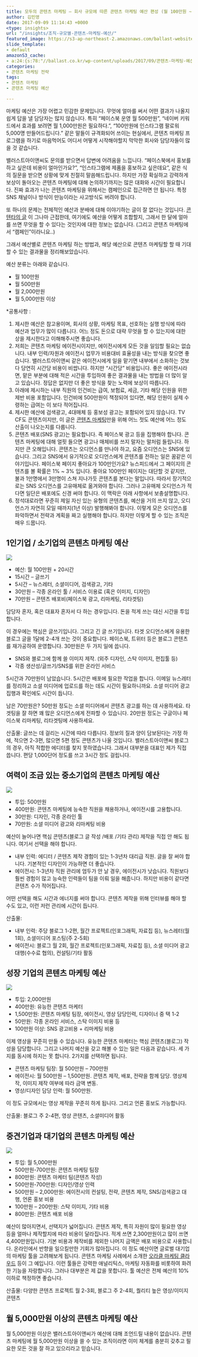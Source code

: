 ```yaml
---
title: 모두의 콘텐츠 마케팅 – 회사 규모에 따른 콘텐츠 마케팅 예산 편성 (월 100만원 ~ 5,000만원)
author: 김민영
date: 2017-09-09 11:14:43 +0000
<type: insights>
url: "/insights/조직-규모별-콘텐츠-마케팅-예산/"
featured_image: https://s3-ap-northeast-2.amazonaws.com/ballast-website-images/wp-content/uploads/2017/09/15105809/Untitled.004.png
slide_template:
- default
amazonS3_cache:
- a:24:{s:78:"//ballast.co.kr/wp-content/uploads/2017/09/콘텐츠-마케팅-예산-1인.png";i:53340;s:128:"//s3-ap-northeast-2.amazonaws.com/ballast-website-images/wp-content/uploads/2017/09/15105818/콘텐츠-마케팅-예산-1인.png";i:53340;s:80:"//ballast.co.kr/wp-content/uploads/2017/09/콘텐츠-마케팅-예산-중소.png";i:53343;s:130:"//s3-ap-northeast-2.amazonaws.com/ballast-website-images/wp-content/uploads/2017/09/15105813/콘텐츠-마케팅-예산-중소.png";i:53343;s:86:"//ballast.co.kr/wp-content/uploads/2017/09/콘텐츠-마케팅-예산-고속성자.png";i:53341;s:136:"//s3-ap-northeast-2.amazonaws.com/ballast-website-images/wp-content/uploads/2017/09/15105816/콘텐츠-마케팅-예산-고속성자.png";i:53341;s:80:"//ballast.co.kr/wp-content/uploads/2017/09/콘텐츠-마케팅-예산-중견.png";i:53342;s:130:"//s3-ap-northeast-2.amazonaws.com/ballast-website-images/wp-content/uploads/2017/09/15105814/콘텐츠-마케팅-예산-중견.png";i:53342;s:182:"//s3-ap-northeast-2.amazonaws.com/ballast-website-images/wp-content/uploads/2017/09/15105818/%EC%BD%98%ED%85%90%EC%B8%A0-%EB%A7%88%EC%BC%80%ED%8C%85-%EC%98%88%EC%82%B0-1%EC%9D%B8.png";i:53340;s:190:"//s3-ap-northeast-2.amazonaws.com/ballast-website-images/wp-content/uploads/2017/09/15105813/%EC%BD%98%ED%85%90%EC%B8%A0-%EB%A7%88%EC%BC%80%ED%8C%85-%EC%98%88%EC%82%B0-%EC%A4%91%EC%86%8C.png";i:53343;s:208:"//s3-ap-northeast-2.amazonaws.com/ballast-website-images/wp-content/uploads/2017/09/15105816/%EC%BD%98%ED%85%90%EC%B8%A0-%EB%A7%88%EC%BC%80%ED%8C%85-%EC%98%88%EC%82%B0-%EA%B3%A0%EC%86%8D%EC%84%B1%EC%9E%90.png";i:53341;s:190:"//s3-ap-northeast-2.amazonaws.com/ballast-website-images/wp-content/uploads/2017/09/15105814/%EC%BD%98%ED%85%90%EC%B8%A0-%EB%A7%88%EC%BC%80%ED%8C%85-%EC%98%88%EC%82%B0-%EC%A4%91%EA%B2%AC.png";i:53342;s:132:"//ballast.co.kr/wp-content/uploads/2017/09/%EC%BD%98%ED%85%90%EC%B8%A0-%EB%A7%88%EC%BC%80%ED%8C%85-%EC%98%88%EC%82%B0-1%EC%9D%B8.png";i:53340;s:136:"//www.ballast.co.kr/wp-content/uploads/2017/09/%EC%BD%98%ED%85%90%EC%B8%A0-%EB%A7%88%EC%BC%80%ED%8C%85-%EC%98%88%EC%82%B0-1%EC%9D%B8.png";i:53340;s:140:"//ballast.co.kr/wp-content/uploads/2017/09/%EC%BD%98%ED%85%90%EC%B8%A0-%EB%A7%88%EC%BC%80%ED%8C%85-%EC%98%88%EC%82%B0-%EC%A4%91%EC%86%8C.png";i:53343;s:144:"//www.ballast.co.kr/wp-content/uploads/2017/09/%EC%BD%98%ED%85%90%EC%B8%A0-%EB%A7%88%EC%BC%80%ED%8C%85-%EC%98%88%EC%82%B0-%EC%A4%91%EC%86%8C.png";i:53343;s:158:"//ballast.co.kr/wp-content/uploads/2017/09/%EC%BD%98%ED%85%90%EC%B8%A0-%EB%A7%88%EC%BC%80%ED%8C%85-%EC%98%88%EC%82%B0-%EA%B3%A0%EC%86%8D%EC%84%B1%EC%9E%90.png";i:53341;s:162:"//www.ballast.co.kr/wp-content/uploads/2017/09/%EC%BD%98%ED%85%90%EC%B8%A0-%EB%A7%88%EC%BC%80%ED%8C%85-%EC%98%88%EC%82%B0-%EA%B3%A0%EC%86%8D%EC%84%B1%EC%9E%90.png";i:53341;s:140:"//ballast.co.kr/wp-content/uploads/2017/09/%EC%BD%98%ED%85%90%EC%B8%A0-%EB%A7%88%EC%BC%80%ED%8C%85-%EC%98%88%EC%82%B0-%EC%A4%91%EA%B2%AC.png";i:53342;s:144:"//www.ballast.co.kr/wp-content/uploads/2017/09/%EC%BD%98%ED%85%90%EC%B8%A0-%EB%A7%88%EC%BC%80%ED%8C%85-%EC%98%88%EC%82%B0-%EC%A4%91%EA%B2%AC.png";i:53342;s:82:"//www.ballast.co.kr/wp-content/uploads/2017/09/콘텐츠-마케팅-예산-1인.png";i:53340;s:84:"//www.ballast.co.kr/wp-content/uploads/2017/09/콘텐츠-마케팅-예산-중소.png";i:53343;s:90:"//www.ballast.co.kr/wp-content/uploads/2017/09/콘텐츠-마케팅-예산-고속성자.png";i:53341;s:84:"//www.ballast.co.kr/wp-content/uploads/2017/09/콘텐츠-마케팅-예산-중견.png";i:53342;}
categories:
- 콘텐츠 마케팅 전략
tags:
- 콘텐츠 마케팅
- 콘텐츠 마케팅 예산

---
```

마케팅 예산은 가장 어렵고 민감한 문제입니다. 무엇에 얼마를 써서 어떤 결과가 나올지 쉽게 답을 낼 담당자는 많지 않습니다. 특히 “페이스북 운영 월 500만원”, “네이버 키워드에서 효과를 보려면 월 1,000만원은 필요하다.”, “100만원에 인스타그램 팔로워 5,000명 만들어드립니다.” 같은 말들이 규격화되어 쓰이는 현실에서, 콘텐츠 마케팅 프로그램을 하기로 마음먹어도 어디서 어떻게 시작해야할지 막막한 회사와 담당자들이 많을 것 같습니다.

밸러스트아이앤씨도 문의를 받으면서 답변에 어려움을 느낍니다. “페이스북에서 홍보를 하고 싶은데 비용이 얼마인가요?”, “인스타그램에 제품을 홍보하고 싶은데요”, 같은 식의 질문을 받으면 상황에 맞게 친절히 말씀해드립니다. 하지만 가장 확실하고 강력하게 보상이 돌아오는 콘텐츠 마케팅에 대해 논의하기까지는 많은 대화와 시간이 필요합니다. 진짜 효과가 나는 콘텐츠 마케팅을 위해서는 캠페인으로 접근하면 안 됩니다. 특정 SNS 채널이나 방식이 만능이라는 사고방식도 버려야 합니다.

또 하나의 문제는 전체적인 예산과 분배에 대해 이야기하는 글이 잘 없다는 것입니다. [콘텐타의 글](http://magazine.contenta.co/2015/10/%EC%BD%98%ED%85%90%EC%B8%A0-%EB%A7%88%EC%BC%80%ED%8C%85-%EC%9D%84-%EB%8F%84%EC%99%80%EC%A4%84-%ED%95%B4%EA%B2%B0%EC%82%AC-%EA%B0%80%EA%B2%A9%EB%B3%84-%EC%A0%95%EB%A6%AC/) 이 그나마 근접한데, 여기에도 예산을 어떻게 조합할지, 그래서 한 달에 얼마를 쓰면 무엇을 할 수 있다는 것인지에 대한 정보는 없습니다. (그리고 콘텐츠 마케팅에서 “캠페인”이라니요..)

그래서 예산별로 콘텐츠 마케팅 하는 방법과, 해당 예산으로 콘텐츠 마케팅할 할 때 기대할 수 있는 결과물을 정리해보았습니다.

예산 분류는 아래와 같습니다.

* 월 100만원
* 월 500만원
* 월 2,000만원
* 월 5,000만원 이상

\*공통사항 :

1. 제시한 예산은 참고용이며, 회사의 상황, 마케팅 목표, 선호하는 실행 방식에 따라 예산과 업무가 많이 다릅니다. 어느 정도 돈으로 대략 무엇을 할 수 있는지에 대한 상을 제시한다고 이해해주시면 좋습니다.
2. 저희는 콘텐츠 마케팅 에이전시이지만, 에이전시에게 모든 것을 일임할 필요는 없습니다. 내부 인력/자원과 에이전시 업무가 비용대비 효율성을 내는 방식을 찾으면 좋습니다. 밸러스트아이앤씨 같은 에이전시에게 일을 맡기면 내부에서 소화하는 것보다 당연히 시간당 비용이 비쌉니다. 하지만 “시간당” 비용입니다. 좋은 에이전시라면, 맡은 부분에 대해 적은 시간을 투입하여 좋은 결과물을 내는 방법을 더 많이 알고 있습니다. 정답은 없지만 더 좋은 방식을 찾는 노력에 보상이 따릅니다.
3. 아래에 제시하는 내부 직원의 인건비는 급여, 보험료, 세금, 기타 해당 인원을 위한 제반 비용 포함입니다. 인건비에 500만원이 책정되어 있다면, 해당 인원이 실제 수령하는 급여는 이 보다 적어집니다.
4. 제시한 예산에 검색광고, 4대매체 등 홍보성 광고는 포함되어 있지 않습니다. TV CF도 콘텐츠이지만, 이 글은 [콘텐츠 마케팅](http://ballast.co.kr/insights/%ec%bd%98%ed%85%90%ec%b8%a0-%eb%a7%88%ec%bc%80%ed%8c%85-%ec%a0%95%ec%9d%98-7%ea%b0%80%ec%a7%80-%ec%a7%88%eb%ac%b8-%ec%bd%98%ed%85%90%ec%b8%a0-%eb%a7%88%ec%bc%80%ed%8c%85/)만을 위해 어느 젓도 예산에 어느 정도 산출이 나오는지를 다룹니다.
5. 콘텐츠 배포(SNS 광고)는 필요합니다. 즉 페이스북 광고 등을 집행해야 합니다. 콘텐츠 마케팅에 대해 얼핏 들으면 광고나 매체비를 쓰지 말자는 말처럼 들립니다. 하지만 큰 오해입니다. 콘텐츠는 오디언스를 만나야 하고, 요즘 오디언스는 SNS에 있습니다. 그리고 SNS에서 유기적으로 오디언스에게 콘텐츠를 전하는 일은 꿈같은 이야기입니다. 페이스북 페이지 좋아요가 100만인가요? 뉴스피드에서 그 페이지의 콘텐츠를 볼 확률은 1% \~ 3% 입니다. 좋아요 100만인 페이지는 대단할 것 같지만, 불과 1만명에서 3만명이 스쳐 지나가듯 콘텐츠를 본다는 말입니다. 따라서 장기적으로는 SNS 오디언스를 고유매체로 옮겨와야 합니다. 그러나 고유매체 오디언스가 적다면 일단은 배포에도 신경 써야 합니다. 이 맥락은 아래 사항에서 보충설명합니다.
6. 정석대로라면 꾸준히 제일 자신 있는 유형의 콘텐츠를, 예산을 거의 쓰지 않고, 오디언스가 자연히 모일 때까지(1년 이상) 발행해봐야 합니다. 이렇게 모은 오디언스를 파악하면서 전략과 계획을 짜고 실행해야 합니다. 하지만 이렇게 할 수 있는 조직은 매우 드뭅니다.

## 1인기업 / 소기업의 콘텐츠 마케팅 예산

![](https://s3-ap-northeast-2.amazonaws.com/ballast-website-images/wp-content/uploads/2017/09/15105818/%EC%BD%98%ED%85%90%EC%B8%A0-%EB%A7%88%EC%BC%80%ED%8C%85-%EC%98%88%EC%82%B0-1%EC%9D%B8.png)

* 예산: 월 100만원 + 20시간
* 15시간 – 글쓰기
* 5시간 – 뉴스레터, 소셜미디어, 검색광고, 기타
* 30만원 – 각종 온라인 툴 / 서비스 이용료 (혹은 이미지, 디자인)
* 70만원 – 콘텐츠 배포비(페이스북 광고, 리마케팅, 리타겟팅)

담당자 혼자, 혹은 대표자 혼자서 다 하는 경우입니다. 돈을 적게 쓰는 대신 시간을 투입합니다.

이 경우에는 핵심은 글쓰기입니다. 그리고 긴 글 쓰기입니다. 타겟 오디언스에게 유용한 블로그 글을 1달에 2-4개 쓰는 것이 중요합니다. 페이스북, 트위터 등은 블로그 콘텐츠를 재가공하여 운영합니다. 30만원은 두 가지 일에 씁니다.

* SNS와 블로그에 함께 쓸 이미지 제작. (외주 디자인, 스탁 이미지, 편집툴 등)
* 각종 생산성/글쓰기/SNS를 위한 온라인 서비스

5시간과 70만원이 남았습니다. 5시간은 배포에 필요한 작업을 합니다. 이메일 뉴스레터를 정리하고 소셜 미디어에 업로드를 하는 데도 시간이 필요하니까요. 소셜 미디어 광고 집행과 확인에도 시간이 듭니다.

남은 70만원은? 50만원 정도는 소셜 미디어에서 콘텐츠 광고를 하는 데 사용하세요. 타겟팅을 잘 하면 꽤 많은 오디언스에게 전파할 수 있습니다. 20만원 정도는 구글이나 페이스북 리마케팅, 리타겟팅에 사용하세요.

산출물: 글쓰는 데 걸리는 시간에 따라 다릅니다. 정보의 질과 양이 담보된다는 가정 하에, 적으면 2-3편, 많으면 5편 정도 콘텐츠가 나올 것입니다. 밸러스트아이앤씨 블로그의 경우, 아직 적합한 에디터를 찾지 못하였습니다. 그래서 대부분을 대표인 제가 직접 씁니다. 편당 1,000단어 정도를 쓰고 3시간 정도 걸립니다.

## 여력이 조금 있는 중소기업의 콘텐츠 마케팅 예산

![](https://s3-ap-northeast-2.amazonaws.com/ballast-website-images/wp-content/uploads/2017/09/15105813/%EC%BD%98%ED%85%90%EC%B8%A0-%EB%A7%88%EC%BC%80%ED%8C%85-%EC%98%88%EC%82%B0-%EC%A4%91%EC%86%8C.png)

* 투입: 500만원
* 400만원: 콘텐츠 마케팅에 능숙한 직원을 채용하거나, 에이전시를 고용합니다.
* 30만원: 디자인, 각종 온라인 툴
* 70만원: 소셜 미디어 광고와 리마케팅 비용

예산이 늘어나면 핵심 콘텐츠(블로그 글 작성 /배포 /기타 관리) 제작을 직접 안 해도 됩니다. 여기서 선택을 해야 합니다.

* 내부 인력: 에디터 / 콘텐츠 제작 경험이 있는 1-3년차 대리급 직원. 글을 잘 써야 합니다. 기본적인 디자인이 가능하면 더 좋습니다.
* 에이전시: 1-3년차 직원 관리에 엄두가 안 날 경우, 에이전시가 낫습니다. 직원보다 훨씬 경험이 많고 능숙한 인력들이 팀을 이뤄 일을 해줍니다. 하지만 비용이 같다면 콘텐츠 수가 적어집니다.

어떤 선택을 해도 시간과 에너지를 써야 합니다. 콘텐츠 제작을 위해 인터뷰를 해야 할 수도 있고, 이런 저런 관리에 시간이 듭니다.

산출물:

* 내부 인력: 주당 블로그 1-2편, 월간 프로젝트(인포그래픽, 자료집 등), 뉴스레터(월 1회), 소셜미디어 포스팅(주 2-5회)
* 에이전시: 블로그 월 2회, 월간 프로젝트(인포그래픽, 자료집 등), 소셜 미디어 광고 대행(수수료 협의), 컨설팅/기타 활동

## 성장 기업의 콘텐츠 마케팅 예산

![](https://s3-ap-northeast-2.amazonaws.com/ballast-website-images/wp-content/uploads/2017/09/15105816/%EC%BD%98%ED%85%90%EC%B8%A0-%EB%A7%88%EC%BC%80%ED%8C%85-%EC%98%88%EC%82%B0-%EA%B3%A0%EC%86%8D%EC%84%B1%EC%9E%90.png)

* 투입: 2,000만원
* 400만원: 유능한 콘텐츠 마케터
* 1,500만원: 콘텐츠 마케팅 팀장, 에이전시, 영상 담당인력, 디자이너 중 택 1-2
* 50만원: 각종 온라인 서비스, 스탁 이미지 비용 등
* 100만원 이상: SNS 광고비용 + 리마케팅 비용

이제 영상을 꾸준히 만들 수 있습니다. 유능한 콘텐츠 마케터는 핵심 콘텐츠(블로그) 작성을 담당합니다. 그리고 나머지 예산을 갖고 해볼 수 있는 일은 다음과 같습니다. 세 가지를 동시에 하지는 못 합니다. 2가지를 선택하면 됩니다.

* 콘텐츠 마케팅 팀장: 월 500만원 – 700만원
* 에이전시: 월 500만원 – 1,500만원. 콘텐츠 제작, 배포, 전략을 함께 담당. 영상제작, 이미지 제작 여부에 따라 금액 변동.
* 영상/디자인 담당 인력: 월 500만원.

이 정도 규모에서는 영상 제작을 꾸준히 하게 됩니다. 그리고 언론 홍보도 가능합니다.

산출물: 블로그 주 2-4편, 영상 콘텐츠, 소셜미디어 활동

## 중견기업과 대기업의 콘텐츠 마케팅 예산

![](https://s3-ap-northeast-2.amazonaws.com/ballast-website-images/wp-content/uploads/2017/09/15105814/%EC%BD%98%ED%85%90%EC%B8%A0-%EB%A7%88%EC%BC%80%ED%8C%85-%EC%98%88%EC%82%B0-%EC%A4%91%EA%B2%AC.png)

* 투입: 월 5,000만원
* 500만원-700만원: 콘텐츠 마케팅 팀장 
* 800만원: 콘텐츠 마케터 팀(콘텐츠 작성)
* 500만원-700만원: 디자인/영상 인력
* 500만원 – 2,000만원: 에이전시의 컨설팅, 전략, 콘텐츠 제작, SNS/검색광고 대행, 언론 홍보 비용 
* 100만원 – 200만원: 스탁 이미지, 기타 비용 
* 800만원: 콘텐츠 배포 비용 

예산이 많아지면서, 선택지가 넓어집니다. 콘텐츠 제작, 특히 자원이 많이 필요한 영상 등을 얼마나 제작할지에 따라 비용이 달라집니다. 적게 쓰면 2,300만원이고 많이 쓰면 4,400만원입니다. 기본 비용과 제작비를 제외한 나머지 금액은 배포 비용으로 사용합니다. 온라인에서 반향을 일으킬만한 기회가 많아집니다. 이 정도 예산이면 글로벌 대기업의 마케팅 툴을 고려해보게 됩니다. 콘텐츠 마케팅 사례에서 소개한 [오라클 마케팅 클라우드](/insights/%ec%bd%98%ed%85%90%ec%b8%a0-%eb%a7%88%ec%bc%80%ed%8c%85-%ec%82%ac%eb%a1%80-12-%ec%98%a4%eb%9d%bc%ed%81%b4-%eb%a7%88%ec%bc%80%ed%8c%85-%ed%81%b4%eb%9d%bc%ec%9a%b0%eb%93%9cjourney-to-modern-marketing/) 등이 그 예입니다. 이런 툴들은 강력한 애널리틱스, 마케팅 자동화를 비롯하여 화려한 기능을 자랑합니다. 그러나 대부분은 제 값을 못합니다. 툴 예산은 전체 예산의 10% 이하로 책정하면 좋습니다. 

산출물: 다양한 콘텐츠 프로젝트 월 2-3회, 블로그 주 2-4회, 퀄리티 높은 영상/이미지 콘텐츠 

## 월 5,000만원 이상의 콘텐츠 마케팅 예산 

월 5,000만원 이상은 밸러스트아이앤씨가 예산에 대해 조언드릴 내용이 없습니다. 콘텐츠 마케팅에 월 5,000만원 이상을 쓸 수 있는 조직이라면 이미 체계를 충분히 갖추고 필요한 모든 것을 잘 하고 있으리라고 믿습니다.